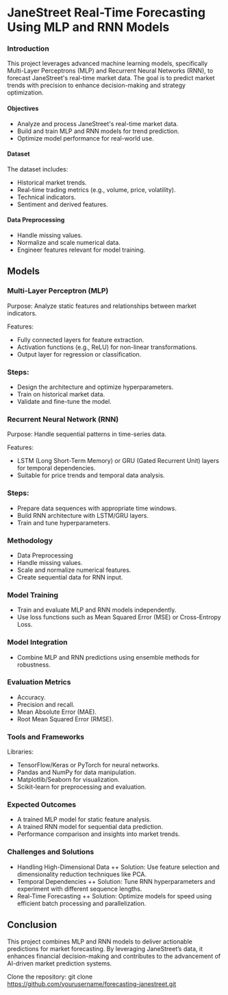 # JaneStreet Real-Time Forecasting Using MLP and RNN Models

### Introduction

This project leverages advanced machine learning models, specifically Multi-Layer Perceptrons (MLP) and Recurrent Neural Networks (RNN), to forecast JaneStreet's real-time market data. The goal is to predict market trends with precision to enhance decision-making and strategy optimization.

#### Objectives

+ Analyze and process JaneStreet's real-time market data.
+ Build and train MLP and RNN models for trend prediction.
+ Optimize model performance for real-world use.

#### Dataset
The dataset includes:

+ Historical market trends.
+ Real-time trading metrics (e.g., volume, price, volatility).
+ Technical indicators.
+ Sentiment and derived features.

#### Data Preprocessing

+ Handle missing values.
+ Normalize and scale numerical data.
+ Engineer features relevant for model training.

## Models

### Multi-Layer Perceptron (MLP)

Purpose: Analyze static features and relationships between market indicators.

Features:

+ Fully connected layers for feature extraction.
+ Activation functions (e.g., ReLU) for non-linear transformations.
+ Output layer for regression or classification.

### Steps:

+ Design the architecture and optimize hyperparameters.
+ Train on historical market data.
+ Validate and fine-tune the model.

### Recurrent Neural Network (RNN)

Purpose: Handle sequential patterns in time-series data.

Features:

+ LSTM (Long Short-Term Memory) or GRU (Gated Recurrent Unit) layers for temporal dependencies.
+ Suitable for price trends and temporal data analysis.

### Steps:

+ Prepare data sequences with appropriate time windows.
+ Build RNN architecture with LSTM/GRU layers.
+ Train and tune hyperparameters.

### Methodology

+ Data Preprocessing
+ Handle missing values.
+ Scale and normalize numerical features.
+ Create sequential data for RNN input.

### Model Training

+ Train and evaluate MLP and RNN models independently.
+ Use loss functions such as Mean Squared Error (MSE) or Cross-Entropy Loss.

### Model Integration

+ Combine MLP and RNN predictions using ensemble methods for robustness.

### Evaluation Metrics

+ Accuracy.
+ Precision and recall.
+ Mean Absolute Error (MAE).
+ Root Mean Squared Error (RMSE).

### Tools and Frameworks

Libraries:

+ TensorFlow/Keras or PyTorch for neural networks.
+ Pandas and NumPy for data manipulation.
+ Matplotlib/Seaborn for visualization.
+ Scikit-learn for preprocessing and evaluation.

### Expected Outcomes
+ A trained MLP model for static feature analysis.
+ A trained RNN model for sequential data prediction.
+ Performance comparison and insights into market trends.

### Challenges and Solutions
+ Handling High-Dimensional Data
++ Solution: Use feature selection and dimensionality reduction techniques like PCA.
+ Temporal Dependencies
++ Solution: Tune RNN hyperparameters and experiment with different sequence lengths.
+ Real-Time Forecasting
++ Solution: Optimize models for speed using efficient batch processing and parallelization.

## Conclusion

This project combines MLP and RNN models to deliver actionable predictions for market forecasting. By leveraging JaneStreet’s data, it enhances financial decision-making and contributes to the advancement of AI-driven market prediction systems.

Clone the repository:
git clone https://github.com/yourusername/forecasting-janestreet.git
